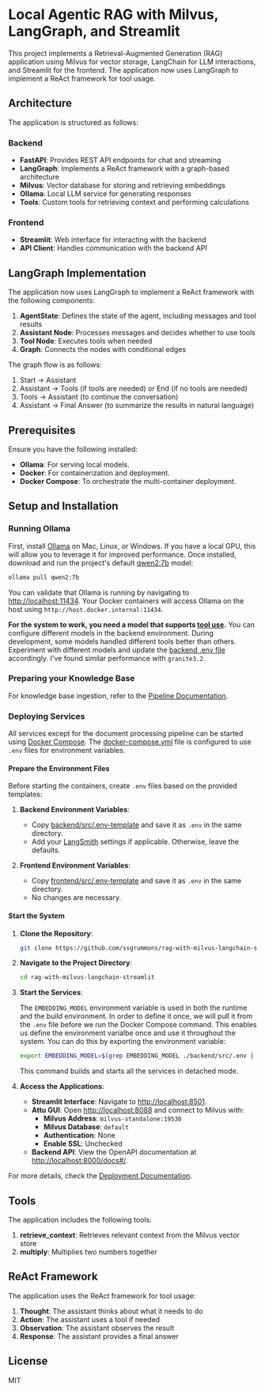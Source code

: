 # Local Agentic RAG with Milvus, LangGraph, and Streamlit

This project implements a Retrieval-Augmented Generation (RAG) application using Milvus for vector storage, LangChain for LLM interactions, and Streamlit for the frontend. The application now uses LangGraph to implement a ReAct framework for tool usage.

## Architecture

The application is structured as follows:

### Backend

- **FastAPI**: Provides REST API endpoints for chat and streaming
- **LangGraph**: Implements a ReAct framework with a graph-based architecture
- **Milvus**: Vector database for storing and retrieving embeddings
- **Ollama**: Local LLM service for generating responses
- **Tools**: Custom tools for retrieving context and performing calculations

### Frontend

- **Streamlit**: Web interface for interacting with the backend
- **API Client**: Handles communication with the backend API

## LangGraph Implementation

The application now uses LangGraph to implement a ReAct framework with the following components:

1. **AgentState**: Defines the state of the agent, including messages and tool results
2. **Assistant Node**: Processes messages and decides whether to use tools
3. **Tool Node**: Executes tools when needed
4. **Graph**: Connects the nodes with conditional edges

The graph flow is as follows:
1. Start → Assistant
2. Assistant → Tools (if tools are needed) or End (if no tools are needed)
3. Tools → Assistant (to continue the conversation)
4. Assistant → Final Answer (to summarize the results in natural language)

## Prerequisites

Ensure you have the following installed:

- **Ollama**: For serving local models.
- **Docker**: For containerization and deployment.
- **Docker Compose**: To orchestrate the multi-container deployment.

## Setup and Installation

### Running Ollama

First, install [Ollama](https://ollama.com) on Mac, Linux, or Windows. If you have a local GPU, this will allow you to leverage it for improved performance. Once installed, download and run the project's default [qwen2:7b](https://ollama.com/library/qwen2:7b) model:

```bash
ollama pull qwen2:7b
```

You can validate that Ollama is running by navigating to [http://localhost:11434](http://localhost:11434). Your Docker containers will access Ollama on the host using `http://host.docker.internal:11434`.

**For the system to work, you need a model that supports [tool use](https://ollama.com/search?c=tools).** You can configure different models in the backend environment. During development, some models handled different tools better than others. Experiment with different models and update the [backend .env file](backend/src/.env-template) accordingly.  I've found similar performance with `granite3.2`.

### Preparing your Knowledge Base

For knowledge base ingestion, refer to the [Pipeline Documentation](pipelines/README.md).

### Deploying Services

All services except for the document processing pipeline can be started using [Docker Compose](https://docs.docker.com/compose/). The [docker-compose.yml](deployment/docker-compose.yml) file is configured to use `.env` files for environment variables.

#### Prepare the Environment Files

Before starting the containers, create `.env` files based on the provided templates:

1. **Backend Environment Variables**:
   - Copy [backend/src/.env-template](backend/src/.env-template) and save it as `.env` in the same directory.
   - Add your [LangSmith](https://www.langchain.com/langsmith) settings if applicable. Otherwise, leave the defaults.

2. **Frontend Environment Variables**:
   - Copy [frontend/src/.env-template](frontend/src/.env-template) and save it as `.env` in the same directory.
   - No changes are necessary.

#### Start the System

1. **Clone the Repository**:

   ```bash
   git clone https://github.com/ssgrummons/rag-with-milvus-langchain-streamlit.git
   ```

2. **Navigate to the Project Directory**:

   ```bash
   cd rag-with-milvus-langchain-streamlit
   ```

3. **Start the Services**:

   The `EMBEDDING_MODEL` environment variable is used in both the runtime and the build environment.  In order to define it once, we will pull it from the `.env` file before we run the Docker Compose command.  This enables us define the environment varialbe once and use it throughout the system.  You can do this by exporting the environment variable:

   ```bash
   export EMBEDDING_MODEL=$(grep EMBEDDING_MODEL ./backend/src/.env | cut -d '=' -f2-) | docker-compose -f ./deployment/docker-compose.yml up -d --build
   ```

   This command builds and starts all the services in detached mode.

4. **Access the Applications**:

   - **Streamlit Interface**: Navigate to [http://localhost:8501](http://localhost:8501).
   - **Attu GUI**: Open [http://localhost:8088](http://localhost:8088) and connect to Milvus with:
     - **Milvus Address**: `milvus-standalone:19530`
     - **Milvus Database**: `default`
     - **Authentication**: None
     - **Enable SSL**: Unchecked
   - **Backend API**: View the OpenAPI documentation at [http://localhost:8000/docs#/](http://localhost:8000/docs#/).

For more details, check the [Deployment Documentation](deployment/README.md).

## Tools

The application includes the following tools:

1. **retrieve_context**: Retrieves relevant context from the Milvus vector store
2. **multiply**: Multiplies two numbers together

## ReAct Framework

The application uses the ReAct framework for tool usage:

1. **Thought**: The assistant thinks about what it needs to do
2. **Action**: The assistant uses a tool if needed
3. **Observation**: The assistant observes the result
4. **Response**: The assistant provides a final answer

## License

MIT

